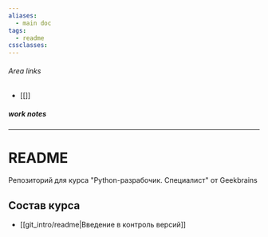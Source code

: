 ```yaml
---
aliases:
  - main doc
tags:
  - readme
cssclasses:
---
```

###### Area links
- [[]]
##### work notes

_______________________________
# README

Репозиторий для курса "Python-разрабочик. Специалист" от Geekbrains

## Состав курса

- [[git_intro/readme|Введение в контроль версий]]
